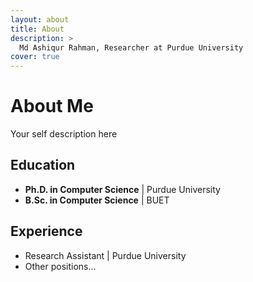 ```yaml
---
layout: about
title: About
description: >
  Md Ashiqur Rahman, Researcher at Purdue University
cover: true
---
```


# About Me
Your self description here

## Education
- **Ph.D. in Computer Science** | Purdue University
- **B.Sc. in Computer Science** | BUET

## Experience
- Research Assistant | Purdue University
- Other positions...
